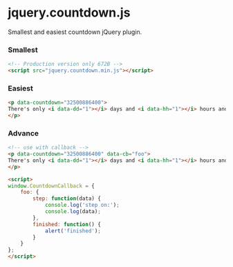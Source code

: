 # jquery.countdown.js

Smallest and easiest countdown jQuery plugin.

### Smallest

``` html
<!-- Production version only 672B -->
<script src="jquery.countdown.min.js"></script>
```

### Easiest

```html
<p data-countdown="32500886400">
There's only <i data-dd="1"></i> days and <i data-hh="1"></i> hours and <i data-mm="1"></i> minutes and <i data-ss="1"></i> seconds before 21 century end.
</p>
```

### Advance

```html
<!-- use with callback -->
<p data-countdown="32500886400" data-cb="foo">
There's only <i data-dd="1"></i> days and <i data-hh="1"></i> hours and <i data-mm="1"></i> minutes and <i data-ss="1"></i> seconds before 21 century end.
</p>

<script>
window.CountdownCallback = {
    foo: {
        step: function(data) {
          	console.log('step on:');
          	console.log(data);
        },
        finished: function() {
            alert('finished');
        }
    }
};
</script>
```